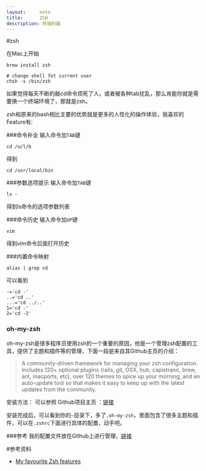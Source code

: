 ```yaml
---
layout:     note
title:      ZSH
description: 终端利器
---
```



#zsh

在Mac上开始

    brew install zsh

    # change shell fot current user
    chsh -s /bin/zsh 


如果觉得每天不断的敲cd命令烦死了人，或者被各种tab扰乱，那么肯能你就是需要换一个终端环境了，那就是zsh。

zsh和原来的bash相比主要的优势就是更多的人性化的操作体验，我喜欢的Feature有:

###命令补全
输入命令加`TAB`键

    cd /u/l/b

得到

    cd /usr/local/bin

###参数选项提示
输入命令加`TAB`键

    ls -

得到ls命令的选项参数列表



###命令历史
输入命令加`UP`键
    
    vim 

得到vim命令后面打开历史


###内置命令映射

    alias | grep cd

可以看到

    -='cd -'
    ..='cd ..'
    ...='cd ../..'
    1='cd -'
    2='cd -2'





### oh-my-zsh
oh-my-zsh是很多程序员使用zsh的一个重要的原因，他是一个管理zsh配置的工具，提供了主题和插件等的管理，下面一段是来自其Github主页的介绍：

> A community-driven framework for managing your zsh configuration. Includes 120+ optional plugins (rails, git, OSX, hub, capistrano, brew, ant, macports, etc), over 120 themes to spice up your morning, and an auto-update tool so that makes it easy to keep up with the latest updates from the community.

安装方法：
可以参照 Github项目主页 ：[链接](https://github.com/robbyrussell/oh-my-zsh)

安装完成后，可以看到你的`~`目录下，多了`.oh-my-zsh`，里面包含了很多主题和插件，可以在`.zshrc`下面进行具体的配置，动手吧。

###参考
我的配置文件放在Github上进行管理，[链接](https://github.com/leeon/dotFiles)






#参考资料

+ [My favourite Zsh features](http://code.joejag.com/2014/why-zsh.html)
